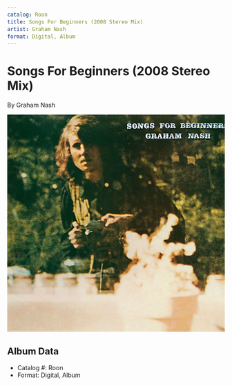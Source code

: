 ```yaml
---
catalog: Roon
title: Songs For Beginners (2008 Stereo Mix)
artist: Graham Nash
format: Digital, Album
---
```


# Songs For Beginners (2008 Stereo Mix)

By Graham Nash

![](../../assets/albumcovers/Graham_Nash-Songs_For_Beginners_2008_Stereo_Mix.png)

## Album Data

- Catalog #: Roon
- Format: Digital, Album

